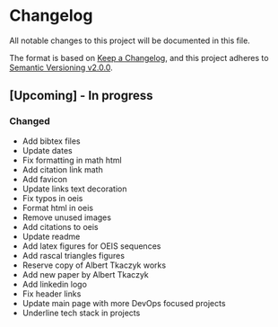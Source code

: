 # Changelog

All notable changes to this project will be documented in this file.

The format is based on [Keep a Changelog](https://keepachangelog.com/en/1.0.0/),
and this project adheres to [Semantic Versioning v2.0.0](https://semver.org/spec/v2.0.0.html).

## [Upcoming] - In progress

### Changed

- Add bibtex files
- Update dates
- Fix formatting in math html
- Add citation link math
- Add favicon
- Update links text decoration
- Fix typos in oeis
- Format html in oeis
- Remove unused images
- Add citations to oeis
- Update readme
- Add latex figures for OEIS sequences
- Add rascal triangles figures
- Reserve copy of Albert Tkaczyk works
- Add new paper by Albert Tkaczyk
- Add linkedin logo
- Fix header links
- Update main page with more DevOps focused projects
- Underline tech stack in projects
